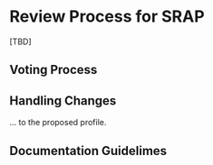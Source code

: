 # Review Process for SRAP

[TBD]

## Voting Process

## Handling Changes

... to the proposed profile.

## Documentation Guidelimes
